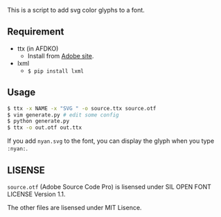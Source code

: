 This is a script to add svg color glyphs to a font.

## Requirement
- ttx (in AFDKO)
  - Install from [Adobe site](http://www.adobe.com/devnet/opentype/afdko.html).
- lxml
  - `$ pip install lxml`

## Usage
```sh
$ ttx -x NAME -x "SVG " -o source.ttx source.otf
$ vim generate.py # edit some config
$ python generate.py
$ ttx -o out.otf out.ttx
```

If you add `nyan.svg` to the font, you can display the glyph when you type `:nyan:`.



## LISENSE
`source.otf` (Adobe Source Code Pro) is lisensed under SIL OPEN FONT LICENSE Version 1.1.

The other files are lisensed under MIT Lisence.
